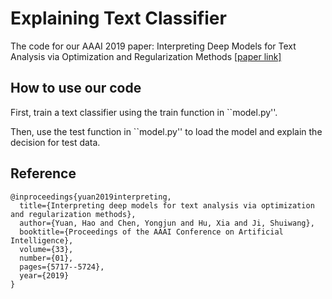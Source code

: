 # Explaining Text Classifier

The code for our AAAI 2019 paper:  Interpreting Deep Models for Text Analysis via Optimization and Regularization Methods [[paper link]](https://ojs.aaai.org//index.php/AAAI/article/view/4517)

## How to use our code

First, train a text classifier using the train function in ``model.py''. 

Then, use the test function in ``model.py'' to load the model and explain the decision for test data. 

Reference
---------

    @inproceedings{yuan2019interpreting,
      title={Interpreting deep models for text analysis via optimization and regularization methods},
      author={Yuan, Hao and Chen, Yongjun and Hu, Xia and Ji, Shuiwang},
      booktitle={Proceedings of the AAAI Conference on Artificial Intelligence},
      volume={33},
      number={01},
      pages={5717--5724},
      year={2019}
    }



